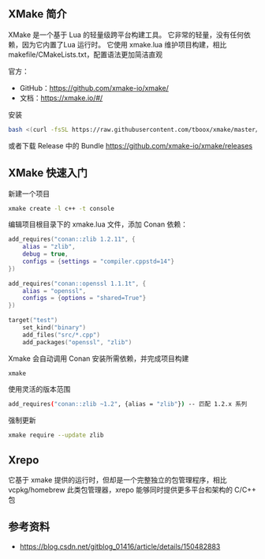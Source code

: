 ## XMake 简介

XMake 是一个基于 Lua 的轻量级跨平台构建工具。 它非常的轻量，没有任何依赖，因为它内置了Lua 运行时。 它使用 xmake.lua 维护项目构建，相比makefile/CMakeLists.txt，配置语法更加简洁直观

官方：

- GitHub：<https://github.com/xmake-io/xmake/>
- 文档：<https://xmake.io/#/>

安装

```bash
bash <(curl -fsSL https://raw.githubusercontent.com/tboox/xmake/master/scripts/get.sh)
```

或者下载 Release 中的 Bundle <https://github.com/xmake-io/xmake/releases>

## XMake 快速入门

新建一个项目

```bash
xmake create -l c++ -t console
```

编辑项目根目录下的 xmake.lua 文件，添加 Conan 依赖：

```lua
add_requires("conan::zlib 1.2.11", {
    alias = "zlib", 
    debug = true,
    configs = {settings = "compiler.cppstd=14"}
})
 
add_requires("conan::openssl 1.1.1t", {
    alias = "openssl",
    configs = {options = "shared=True"}
})
 
target("test")
    set_kind("binary")
    add_files("src/*.cpp")
    add_packages("openssl", "zlib")
```

Xmake 会自动调用 Conan 安装所需依赖，并完成项目构建

```bash
xmake
```

使用灵活的版本范围

```bash
add_requires("conan::zlib ~1.2", {alias = "zlib"}) -- 匹配 1.2.x 系列
```

强制更新

```bash
xmake require --update zlib
```

## Xrepo

它基于 xmake 提供的运行时，但却是一个完整独立的包管理程序，相比 vcpkg/homebrew 此类包管理器，xrepo 能够同时提供更多平台和架构的 C/C++ 包

## 参考资料

- <https://blog.csdn.net/gitblog_01416/article/details/150482883>
